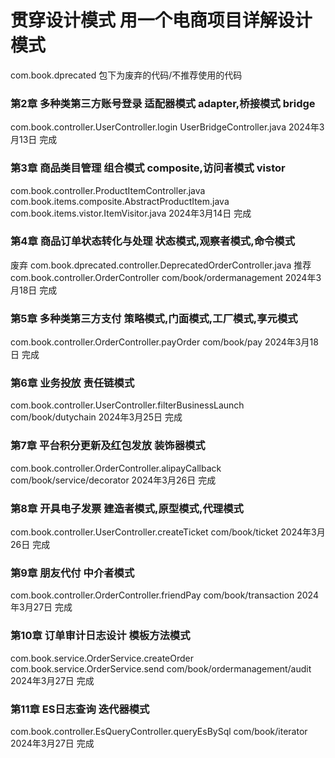 # 贯穿设计模式 用一个电商项目详解设计模式
com.book.dprecated 包下为废弃的代码/不推荐使用的代码

### 第2章 多种类第三方账号登录 适配器模式 adapter,桥接模式 bridge
com.book.controller.UserController.login
UserBridgeController.java
2024年3月13日  完成

### 第3章 商品类目管理 组合模式 composite,访问者模式 vistor
com.book.controller.ProductItemController.java
com.book.items.composite.AbstractProductItem.java
com.book.items.vistor.ItemVisitor.java
2024年3月14日  完成

### 第4章 商品订单状态转化与处理 状态模式,观察者模式,命令模式
废弃  com.book.dprecated.controller.DeprecatedOrderController.java
推荐  com.book.controller.OrderController
com/book/ordermanagement
2024年3月18日  完成

### 第5章 多种类第三方支付 策略模式,门面模式,工厂模式,享元模式
com.book.controller.OrderController.payOrder
com/book/pay
2024年3月18日  完成

### 第6章 业务投放 责任链模式
com.book.controller.UserController.filterBusinessLaunch
com/book/dutychain
2024年3月25日 完成

### 第7章 平台积分更新及红包发放 装饰器模式
com.book.controller.OrderController.alipayCallback
com/book/service/decorator
2024年3月26日  完成

### 第8章 开具电子发票 建造者模式,原型模式,代理模式
com.book.controller.UserController.createTicket
com/book/ticket
2024年3月26日  完成

### 第9章 朋友代付 中介者模式
com.book.controller.OrderController.friendPay
com/book/transaction
2024年3月27日  完成

### 第10章 订单审计日志设计 模板方法模式
com.book.service.OrderService.createOrder
com.book.service.OrderService.send
com/book/ordermanagement/audit
2024年3月27日  完成

### 第11章 ES日志查询 迭代器模式
com.book.controller.EsQueryController.queryEsBySql
com/book/iterator
2024年3月27日  完成